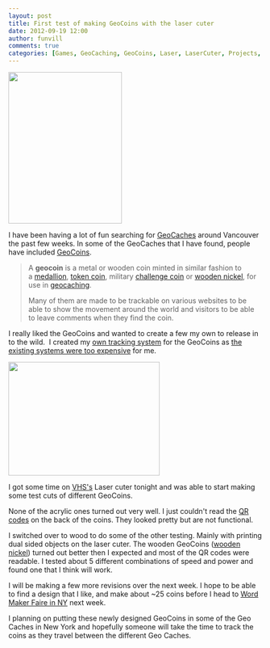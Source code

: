 ```yaml
---
layout: post
title: First test of making GeoCoins with the laser cuter
date: 2012-09-19 12:00
author: funvill
comments: true
categories: [Games, GeoCaching, GeoCoins, Laser, LaserCuter, Projects, QRCode, VHS, Wood]
---
```

<img class="alignright size-medium wp-image-2854" title="2012-09-18 23.39.19" src="http://blog.abluestar.com/public/uploads/2012/09/2012-09-18-23.39.19-225x300.jpg" alt="" width="225" height="300" />

I have been having a lot of fun searching for <a href="http://en.wikipedia.org/wiki/Geocaching">GeoCaches</a> around Vancouver the past few weeks. In some of the GeoCaches that I have found, people have included <a href="http://en.wikipedia.org/wiki/Geocoin">GeoCoins</a>.
<blockquote>A <strong>geocoin</strong> is a metal or wooden coin minted in similar fashion to a <a title="Medallion" href="http://en.wikipedia.org/wiki/Medallion">medallion</a>, <a title="Token coin" href="http://en.wikipedia.org/wiki/Token_coin">token coin</a>, military <a title="Challenge coin" href="http://en.wikipedia.org/wiki/Challenge_coin">challenge coin</a> or <a title="Wooden nickel" href="http://en.wikipedia.org/wiki/Wooden_nickel">wooden nickel</a>, for use in <a title="Geocaching" href="http://en.wikipedia.org/wiki/Geocaching">geocaching</a>.

Many of them are made to be trackable on various websites to be able to show the movement around the world and visitors to be able to leave comments when they find the coin.</blockquote>
I really liked the GeoCoins and wanted to create a few my own to release in to the wild.  I created my <a href="http://www.abluestar.com/utilities/thing/?act=view&amp;id=19">own tracking system</a> for the GeoCoins as <a href="http://blog.abluestar.com/thing-tracking-system-and-geocaching/">the existing systems were too expensive</a> for me.

<a style="color: #ff4b33; line-height: 24px; font-size: 16px;" href="http://blog.abluestar.com/public/uploads/2012/09/2012-09-18-23.38.49.jpg"><img class="size-medium wp-image-2853 alignleft" title="2012-09-18 23.38.49" src="http://blog.abluestar.com/public/uploads/2012/09/2012-09-18-23.38.49-300x225.jpg" alt="" width="300" height="225" /></a>

I got some time on <a href="http://vancouver.hackspace.ca/wp/">VHS's</a> Laser cuter tonight and was able to start making some test cuts of different GeoCoins.

None of the acrylic ones turned out very well. I just couldn't read the <a href="http://en.wikipedia.org/wiki/QR_code">QR codes</a> on the back of the coins. They looked pretty but are not functional.

I switched over to wood to do some of the other testing. Mainly with printing dual sided objects on the laser cuter. The wooden GeoCoins (<a href="http://en.wikipedia.org/wiki/Wooden_nickel">wooden nickel</a>) turned out better then I expected and most of the QR codes were readable. I tested about 5 different combinations of speed and power and found one that I think will work.

I will be making a few more revisions over the next week. I hope to be able to find a design that I like, and make about ~25 coins before I head to <a href="http://makerfaire.com/newyork/2012/index.html">Word Maker Faire in NY</a> next week.

I planning on putting these newly designed GeoCoins in some of the Geo Caches in New York and hopefully someone will take the time to track the coins as they travel between the different Geo Caches.

&nbsp;

&nbsp;

